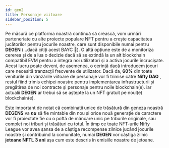 ```yaml
---
id: gen2
title: Personaje viitoare
sidebar_position: 5
---
```


Pe măsură ce platforma noastră continuă să crească, vom urmări parteneriate cu alte proiecte populare NFT pentru a crește capacitatea jucătorilor pentru jocurile noastre, care sunt disponibile numai pentru **DEGEN** (...dacă citiți acest BAYC 💜). O altă opțiune este de a monitoriza cererea și de a lua o decizie dacă să se extindă la un alt blockchain compatibil EVM pentru a integra noi utilizatori și a activa jocurile încrucișate. Acest lucru poate deveni, de asemenea, o cerință dacă introducem jocuri care necesită tranzacții frecvente de utilizator. Dacă da, **60%** din toate veniturile din vânzările viitoare de personaje vor fi trimise către **Nifty DAO** , restul fiind trimis echipei noastre pentru implementarea infrastructurii și pregătirea de noi contracte și personaje pentru noile blockchain(e). iar actualii **DEGEN** ar trebui să se aștepte la un NFT gratuit pe noul(e) blockchain(e).

Este important de notat că combinații unice de trăsătură din geneza noastră **DEGENS** va **_nu_** să fie mintable din nou și orice nouă generație de caractere vor fi proiectate fie cu o poftă de mâncare unic pe triburile originale, sau complet noi triburi și trăsături cu totul. În timp ce toate NFT-urile Nifty League vor avea șansa de a câștiga recompense zilnice jucând jocurile noastre și contribuind la comunitate, numai **DEGEN** vor câștiga zilnic **jetoane NFTL** **3 ani** așa cum este descris în emisiile noastre de jetoane.
